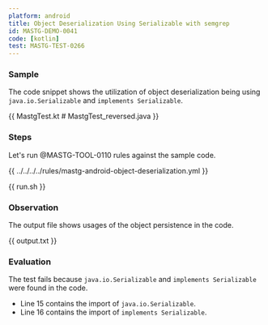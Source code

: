 ```yaml
---
platform: android
title: Object Deserialization Using Serializable with semgrep
id: MASTG-DEMO-0041
code: [kotlin]
test: MASTG-TEST-0266
---
```


### Sample

The code snippet shows the utilization of object deserialization being using `java.io.Serializable` and `implements Serializable`.

{{ MastgTest.kt # MastgTest_reversed.java }}

### Steps

Let's run @MASTG-TOOL-0110 rules against the sample code.

{{ ../../../../rules/mastg-android-object-deserialization.yml }}

{{ run.sh }}

### Observation

The output file shows usages of the object persistence in the code.

{{ output.txt }}

### Evaluation

The test fails because `java.io.Serializable` and `implements Serializable` were found in the code.

- Line 15 contains the import of `java.io.Serializable`.
- Line 16 contains the import of `implements Serializable`.
